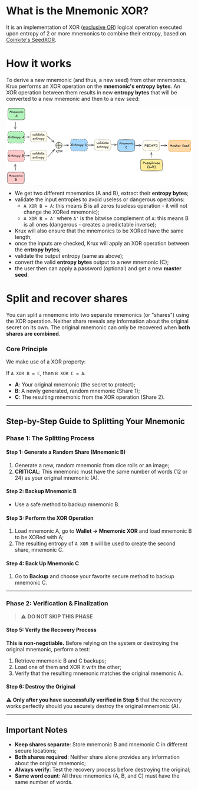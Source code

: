 # What is the Mnemonic XOR?

It is an implementation of XOR ([exclusive OR](https://en.wikipedia.org/wiki/Exclusive_or)) logical operation executed upon entropy of 2 or more mnemonics to combine their entropy, based on [Coinkite's SeedXOR](https://github.com/Coldcard/firmware/blob/master/docs/seed-xor.md).

# How it works

To derive a new mnemonic (and thus, a new seed) from other mnemonics, Krux performs an XOR operation on the **mnemonic's entropy bytes**.
An XOR operation between them results in new **entropy bytes** that will be converted to a new mnemonic and then to a new seed:

<img src="../../../img/mnemonic_xor.png" align="center">

- We get two different mnemonics (A and B), extract their **entropy bytes**;
- validate the input entropies to avoid useless or dangerous operations:
  - `A XOR B = A`: this means B is all zeros (useless operation - it will not change the XORed mnemonic);
  - `A XOR B = A'` where `A'` is the bitwise complement of `A`: this means B is all ones (dangerous - creates a predictable inverse);
- Krux will also ensure that the mnemonics to be XORed have the same length;
- once the inputs are checked, Krux will apply an XOR operation between the **entropy bytes**;
- validate the output entropy (same as above);
- convert the valid **entropy bytes** output to a new mnemonic (C);
- the user then can apply a password (optional) and get a new **master seed**.

# Split and recover shares

You can split a mnemonic into two separate mnemonics (or "shares") using the XOR operation. Neither share reveals any information about the original secret on its own. The original mnemonic can only be recovered when **both shares are combined**.

### Core Principle

We make use of a XOR property:

If `A XOR B = C`, then `B XOR C = A`.

- **A**: Your original mnemonic (the secret to protect);
- **B**: A newly generated, random mnemonic (Share 1);
- **C**: The resulting mnemonic from the XOR operation (Share 2).

---

## Step-by-Step Guide to Splitting Your Mnemonic

### Phase 1: The Splitting Process

#### Step 1: Generate a Random Share (Mnemonic B)

1. Generate a new, random mnemonic from dice rolls or an image;
2. **CRITICAL**: This mnemonic must have the same number of words (12 or 24) as your original mnemonic (A).

#### Step 2: Backup Mnemonic B

- Use a safe method to backup mnemonic B.

#### Step 3: Perform the XOR Operation

1. Load mnemonic A, go to **Wallet -> Mnemonic XOR** and load mnemonic B to be XORed with A;
2. The resulting entropy of `A XOR B` will be used to create the second share, mnemonic C.

#### Step 4: Back Up Mnemonic C

1. Go to **Backup** and choose your favorite secure method to backup mnemonic C.
---

### Phase 2: Verification & Finalization

> ⚠️ **DO NOT SKIP THIS PHASE**

#### Step 5: Verify the Recovery Process

**This is non-negotiable.** Before relying on the system or destroying the original mnemonic, perform a test:

1. Retrieve mnemonic B and C backups;
2. Load one of them and XOR it with the other;
3. Verify that the resulting mnemonic matches the original mnemonic A.

#### Step 6: Destroy the Original

⚠️ **Only after you have successfully verified in Step 5** that the recovery works perfectly should you securely destroy the original mnemonic (A).

---

## Important Notes

- **Keep shares separate**: Store mnemonic B and mnemonic C in different secure locations;
- **Both shares required**: Neither share alone provides any information about the original mnemonic;
- **Always verify**: Test the recovery process before destroying the original;
- **Same word count**: All three mnemonics (A, B, and C) must have the same number of words.
